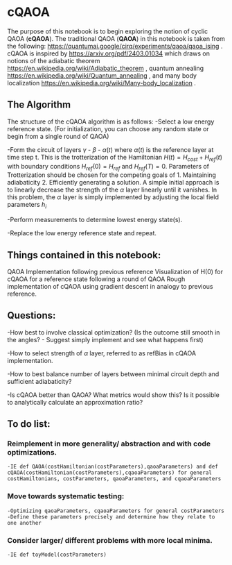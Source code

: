 # cQAOA
The purpose of this notebook is to begin exploring the notion of cyclic QAOA (**cQAOA**).  The traditional QAOA (**QAOA**) in this notebook is taken from the following: https://quantumai.google/cirq/experiments/qaoa/qaoa_ising .  cQAOA is inspired by https://arxiv.org/pdf/2403.01034 which draws on notions of the adiabatic theorem https://en.wikipedia.org/wiki/Adiabatic_theorem , quantum annealing https://en.wikipedia.org/wiki/Quantum_annealing , and many body localization https://en.wikipedia.org/wiki/Many-body_localization .

## The Algorithm
The structure of the cQAOA algorithm is as follows:
-Select a low energy reference state.  (For initialization, you can choose any random state or begin from a single round of QAOA)

-Form the circuit of layers $\gamma$ - $\beta$ - $\alpha(t)$ where $\alpha(t)$ is the reference layer at time step t.  This is the trotterization of the Hamiltonian $H(t)=H_{cost}+H_{ref}(t)$ with boundary conditions $H_{ref}(0) = H_{ref}$ and $H_{ref}(T) = 0$.  Parameters of Trotterization should be chosen for the competing goals of 1. Maintaining adiabaticity 2. Efficiently generating a solution.  A simple initial approach is to linearly decrease the strength of the $\alpha$ layer linearly until it vanishes.  In this problem, the $\alpha$ layer is simply implemented by adjusting the local field parameters $h_i$

-Perform measurements to determine lowest energy state(s).

-Replace the low energy reference state and repeat.


## Things contained in this notebook:
QAOA Implementation following previous reference
Visualization of H(0) for cQAOA for a reference state following a round of QAOA
Rough implementation of cQAOA using gradient descent in analogy to previous reference.

## Questions:

-How best to involve classical optimization? (Is the outcome still smooth in the angles? - Suggest simply implement and see what happens first)

-How to select strength of $\alpha$ layer, referred to as refBias in cQAOA implementation.

-How to best balance number of layers between minimal circuit depth and sufficient adiabaticity?

-Is cQAOA better than QAOA? What metrics would show this?  Is it possible to analytically calculate an approximation ratio?

## To do list:
### Reimplement in more generality/ abstraction and with code optimizations. 
    -IE def QAOA(costHamiltonian(costParameters),qaoaParameters) and def cQAOA(costHamiltonian(costParameters),cqaoaParameters) for general costHamiltonians, costParameters, qaoaParameters, and cqaoaParameters

### Move towards systematic testing:
    -Optimizing qaoaParameters, cqaoaParameters for general costParameters
    -Define these parameters precisely and determine how they relate to one another

### Consider larger/ different problems with more local minima.
    -IE def toyModel(costParameters)
